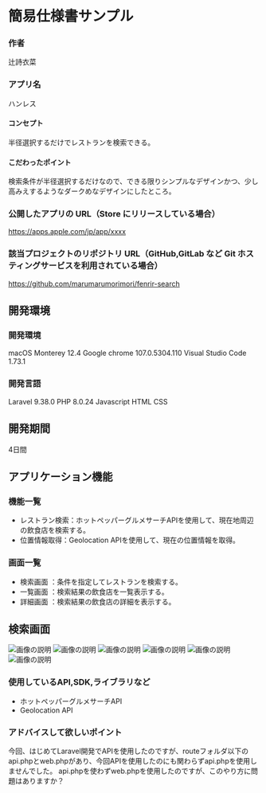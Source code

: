 # 簡易仕様書サンプル

### 作者

辻詩衣菜

### アプリ名

ハンレス

#### コンセプト

半径選択するだけでレストランを検索できる。

#### こだわったポイント

検索条件が半径選択するだけなので、できる限りシンプルなデザインかつ、少し高みえするようなダークめなデザインにしたところ。

### 公開したアプリの URL（Store にリリースしている場合）

https://apps.apple.com/jp/app/xxxx

### 該当プロジェクトのリポジトリ URL（GitHub,GitLab など Git ホスティングサービスを利用されている場合）

https://github.com/marumarumorimori/fenrir-search

## 開発環境
### 開発環境

macOS Monterey 12.4
Google chrome  107.0.5304.110
Visual Studio Code 1.73.1

### 開発言語

Laravel 9.38.0
PHP 8.0.24
Javascript 
HTML
CSS


## 開発期間

4日間

## アプリケーション機能

### 機能一覧

- レストラン検索：ホットペッパーグルメサーチAPIを使用して、現在地周辺の飲食店を検索する。
- 位置情報取得：Geolocation APIを使用して、現在の位置情報を取得。

### 画面一覧

- 検索画面 ：条件を指定してレストランを検索する。
- 一覧画面 ：検索結果の飲食店を一覧表示する。
- 詳細画面 ：検索結果の飲食店の詳細を表示する。

## 検索画面
![画像の説明](public/images/fenrir1.png "hero")
![画像の説明](public/images/fenrir2.png "hero")
![画像の説明](public/images/fenrir3.png "hero")
![画像の説明](public/images/fenrir4.png "hero")
![画像の説明](public/images/fenrir5.png "hero")
![画像の説明](public/images/fenrir6.png "hero")

### 使用しているAPI,SDK,ライブラリなど

- ホットペッパーグルメサーチAPI
- Geolocation API

### アドバイスして欲しいポイント

今回、はじめてLaravel開発でAPIを使用したのですが、routeフォルダ以下のapi.phpとweb.phpがあり、今回APIを使用したのにも関わらずapi.phpを使用しませんでした。
api.phpを使わずweb.phpを使用したのですが、このやり方に問題はありますか？

